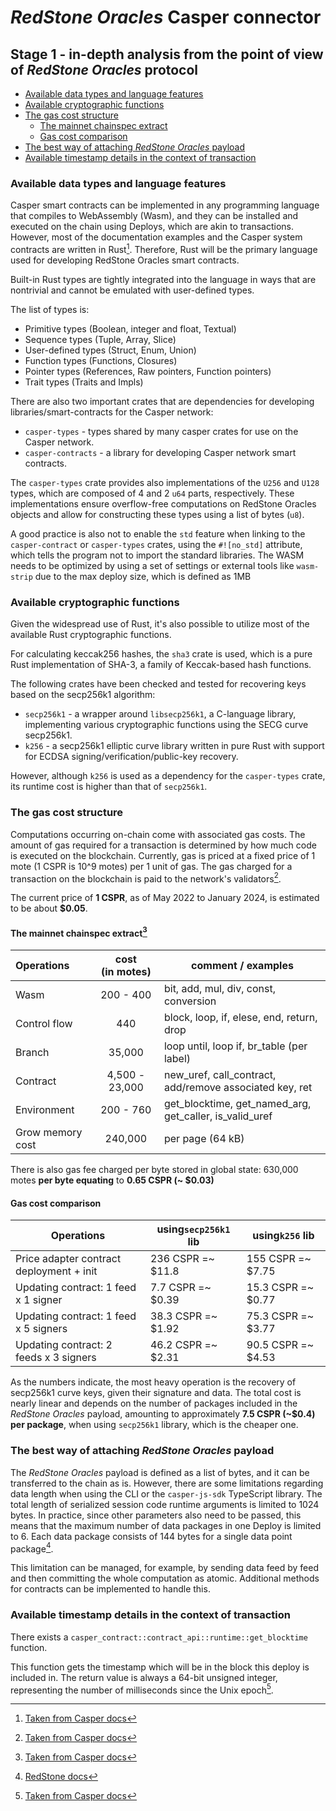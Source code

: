 # *RedStone Oracles* Casper connector

## Stage 1 - in-depth analysis from the point of view of *RedStone Oracles* protocol

<!-- TOC -->

* [Available data types and language features](#available-data-types-and-language-features)
* [Available cryptographic functions](#available-cryptographic-functions)
* [The gas cost structure](#the-gas-cost-structure)
  * [The mainnet chainspec extract](#the-mainnet-chainspec-extract1)
  * [Gas cost comparison](#gas-cost-comparison)
* [The best way of attaching *RedStone Oracles* payload](#the-best-way-of-attaching-redstone-oracles-payload)
* [Available timestamp details in the context of transaction](#available-timestamp-details-in-the-context-of-transaction)

<!-- TOC -->

### Available data types and language features

Casper smart contracts can be implemented in any programming language that compiles to WebAssembly (Wasm),
and they can be installed and executed on the chain using Deploys, which are akin to transactions. However,
most of the documentation examples and the Casper system contracts are written in Rust[^1].
Therefore, Rust will be the primary language used for developing RedStone Oracles smart contracts.

Built-in Rust types are tightly integrated into the language in ways that are nontrivial and cannot be emulated with
user-defined types.

The list of types is:

* Primitive types (Boolean, integer and float, Textual)
* Sequence types (Tuple, Array, Slice)
* User-defined types (Struct, Enum, Union)
* Function types (Functions, Closures)
* Pointer types (References, Raw pointers, Function pointers)
* Trait types (Traits and Impls)

There are also two important crates that are dependencies for developing libraries/smart-contracts for the Casper
network:

* `casper-types` - types shared by many casper crates for use on the Casper network.
* `casper-contracts` - a library for developing Casper network smart contracts.

The `casper-types` crate provides also implementations of the `U256` and `U128` types, which are composed of 4 and
2 `u64` parts, respectively. These implementations ensure overflow-free computations on RedStone Oracles objects and
allow for constructing these types using a list of bytes (`u8`).

A good practice is also not to enable the `std` feature when linking to the `casper-contract` or `casper-types` crates,
using the `#![no_std]` attribute, which tells the program not to import the standard libraries.
The WASM needs to be optimized by using a set of settings or external tools like `wasm-strip` due to the max deploy
size, which is defined as 1MB

### Available cryptographic functions

Given the widespread use of Rust, it's also possible to utilize most of the available Rust cryptographic functions.

For calculating keccak256 hashes, the `sha3` crate is used, which is a pure Rust implementation of SHA-3, a family of
Keccak-based hash functions.

The following crates have been checked and tested for recovering keys based on the secp256k1 algorithm:

* `secp256k1` - a wrapper around `libsecp256k1`, a C-language library, implementing various cryptographic functions
  using the SECG curve secp256k1.
* `k256` - a secp256k1 elliptic curve library written in pure Rust with support for ECDSA
  signing/verification/public-key recovery.

However, although `k256` is used as a dependency for the `casper-types` crate, its runtime cost is higher than that
of `secp256k1`.

### The gas cost structure

Computations occurring on-chain come with associated gas costs.
The amount of gas required for a transaction is determined by how much code is executed on the blockchain.
Currently, gas is priced at a fixed price of 1 mote (1 CSPR is 10^9 motes) per 1 unit of gas.
The gas charged for a transaction on the blockchain is paid to the network's validators[^1].

The current price of **1 CSPR**, as of May 2022 to January 2024, is estimated to be about **$0.05**.

#### The mainnet chainspec extract[^1]


| Operations       | cost<br/>(in motes) | comment / examples                                      |
| :--------------- | :-----------------: | ------------------------------------------------------- |
| Wasm             |      200 - 400      | bit, add, mul, div, const, conversion                   |
| Control flow     |         440         | block, loop, if, elese, end, return, drop               |
| Branch           |       35,000       | loop until, loop if, br_table (per label)               |
| Contract         |   4,500 - 23,000   | new_uref, call_contract, add/remove associated key, ret |
| Environment      |      200 - 760      | get_blocktime, get_named_arg, get_caller, is_valid_uref |
| Grow memory cost |       240,000       | per page (64 kB)                                        |

There is also gas fee charged per byte stored in global state: 630,000 motes **per byte equating** to **0.65 CSPR (~
$0.03)**

#### Gas cost comparison


| Operations                               | using`secp256k1` lib | using`k256` lib    |
| ---------------------------------------- | -------------------- | ------------------ |
| Price adapter contract deployment + init | 236 CSPR =~ $11.8    | 155 CSPR =~ $7.75  |
| Updating contract: 1 feed x 1 signer     | 7.7 CSPR =~ $0.39    | 15.3 CSPR =~ $0.77 |
| Updating contract: 1 feed x 5 signers    | 38.3 CSPR =~ $1.92   | 75.3 CSPR =~ $3.77 |
| Updating contract: 2 feeds x 3 signers   | 46.2 CSPR =~ $2.31   | 90.5 CSPR =~ $4.53 |

As the numbers indicate, the most heavy operation is the recovery of secp256k1 curve keys, given their signature and
data. The total cost is nearly linear and depends on the number of packages included in the *RedStone Oracles* payload,
amounting to approximately **7.5 CSPR (~$0.4) per package**, when using `secp256k1` library, which is the cheaper one.

### The best way of attaching *RedStone Oracles* payload

The *RedStone Oracles* payload is defined as a list of bytes, and it can be transferred to the chain as is.
However, there are some limitations regarding data length when using the CLI or the `casper-js-sdk` TypeScript library.
The total length of serialized session code runtime arguments is limited to 1024 bytes.
In practice, since other parameters also need to be passed, this means that the maximum number of data packages
in one Deploy is limited to 6. Each data package consists of 144 bytes for a single data point package[^2].

This limitation can be managed, for example, by sending data feed by feed and then committing the whole computation as
atomic. Additional methods for contracts can be implemented to handle this.

### Available timestamp details in the context of transaction

There exists a `casper_contract::contract_api::runtime::get_blocktime` function.

This function gets the timestamp which will be in the block this deploy is included in. The return value is always a
64-bit unsigned integer, representing the number of milliseconds since the Unix epoch[^1].

[^1]: [Taken from Casper docs](https://docs.casper.network/)

[^2]: [RedStone docs](https://docs.redstone.finance/docs/smart-contract-devs/how-it-works#data-packing-off-chain-data-encoding)
